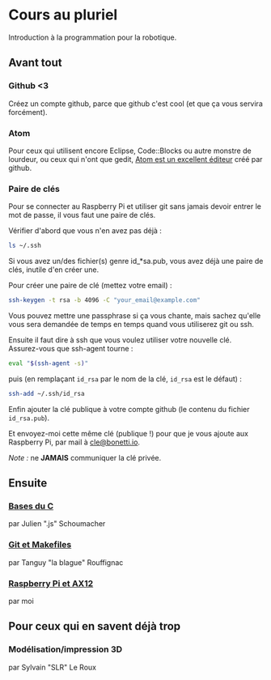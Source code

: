 # Cours au pluriel
Introduction à la programmation pour la robotique.

## Avant tout

### Github <3

Créez un compte github, parce que github c'est cool (et que ça vous servira forcément).

### Atom

Pour ceux qui utilisent encore Eclipse, Code::Blocks ou autre monstre de lourdeur, ou ceux qui n'ont que gedit, [Atom est un excellent éditeur](https://atom.io) créé par github.


### Paire de clés

Pour se connecter au Raspberry Pi et utiliser git sans jamais devoir entrer le mot de passe, il vous faut une paire de clés.

Vérifier d'abord que vous n'en avez pas déjà :

```bash
ls ~/.ssh
```

Si vous avez un/des fichier(s) genre id_*sa.pub, vous avez déjà une paire de clés, inutile d'en créer une.

Pour créer une paire de clé (mettez votre email) :

```bash
ssh-keygen -t rsa -b 4096 -C "your_email@example.com"
```

Vous pouvez mettre une passphrase si ça vous chante, mais sachez qu'elle vous sera demandée de temps en temps quand vous utiliserez git ou ssh.

Ensuite il faut dire à ssh que vous voulez utiliser votre nouvelle clé. Assurez-vous que ssh-agent tourne :

```bash
eval "$(ssh-agent -s)"
```

puis (en remplaçant `id_rsa` par le nom de la clé, `id_rsa` est le défaut) :

```bash
ssh-add ~/.ssh/id_rsa
```

Enfin ajouter la clé publique à votre compte github (le contenu du fichier `id_rsa.pub`).

Et envoyez-moi cette même clé (publique !) pour que je vous ajoute aux Raspberry Pi, par mail à cle@bonetti.io.

*Note :* ne **JAMAIS** communiquer la clé privée. 

## Ensuite

### [Bases du C](https://github.com/TelecomParistoc/Cours_au_pluriel/blob/master/C/cours.md)
par Julien ".js" Schoumacher

### [Git et Makefiles](https://github.com/TelecomParistoc/Cours_au_pluriel/blob/master/git/git.md)
par Tanguy "la blague" Rouffignac

### [Raspberry Pi et AX12](https://github.com/TelecomParistoc/Cours_au_pluriel/blob/master/AX12/cours.md)
par moi

## Pour ceux qui en savent déjà trop

### Modélisation/impression 3D
par Sylvain "SLR" Le Roux
